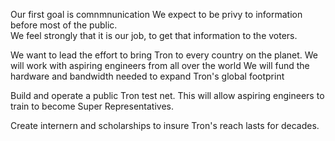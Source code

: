 
Our first goal is comnmnunication
      We expect to be privy to information before most of the public.  
      We feel strongly that it is our job, to get that information to the voters.   

We want to lead the effort to bring Tron to every country on the planet.
            We will work with aspiring engineers from all over the world 
            We will fund the hardware and bandwidth needed to expand Tron's global footprint

Build and operate a public Tron test net. 
      This will allow aspiring engineers to train to become Super Representatives.

Create internern and scholarships to insure Tron's reach lasts for decades.


     
